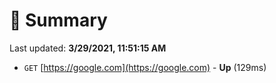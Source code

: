 # 📖 Summary
Last updated: **3/29/2021, 11:51:15 AM**

- `GET` [https://google.com](https://google.com) - **Up** (129ms)
